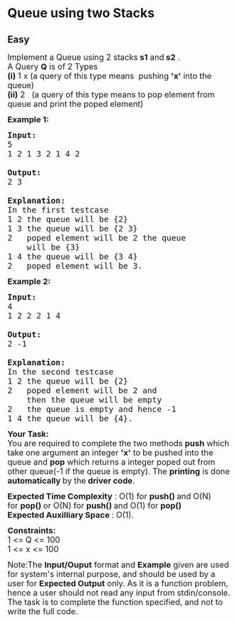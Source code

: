 # Queue using two Stacks
## Easy 
<div class="problem-statement" style="user-select: auto;">
                <p style="user-select: auto;"></p><p style="user-select: auto;"><span style="font-size: 18px; user-select: auto;">Implement a Queue using 2 stacks<strong style="user-select: auto;"> s1</strong> and<strong style="user-select: auto;"> s2</strong> .<br style="user-select: auto;">
A Query <strong style="user-select: auto;">Q</strong> is of 2 Types<br style="user-select: auto;">
<strong style="user-select: auto;">(i)</strong> 1 x (a query of this type means&nbsp;&nbsp;pushing <strong style="user-select: auto;">'x'</strong> into the queue)<br style="user-select: auto;">
<strong style="user-select: auto;">(ii)</strong> 2 &nbsp; (a query of this type means to pop&nbsp;element from queue and print the poped element)</span></p>

<p style="user-select: auto;"><strong style="user-select: auto;"><span style="font-size: 18px; user-select: auto;">Example 1:</span></strong></p>

<pre style="user-select: auto;"><strong style="user-select: auto;"><span style="font-size: 18px; user-select: auto;">Input:
</span></strong><span style="font-size: 18px; user-select: auto;">5
1 2 1 3 2 1 4 2

<strong style="user-select: auto;">Output: 
</strong>2&nbsp;3
<strong style="user-select: auto;">
Explanation: 
</strong>In the first testcase
1 2 the queue will be {2}
1 3 the queue will be {2 3}
2 &nbsp; poped element will be 2 the queue 
&nbsp;   will be {3}
1 4 the queue will be {3 4}
2 &nbsp; poped element will be 3.</span>
</pre>

<p style="user-select: auto;"><strong style="user-select: auto;"><span style="font-size: 18px; user-select: auto;">Example 2:</span></strong></p>

<pre style="user-select: auto;"><strong style="user-select: auto;"><span style="font-size: 18px; user-select: auto;">Input:
</span></strong><span style="font-size: 18px; user-select: auto;">4
1 2 2 2 1 4

<strong style="user-select: auto;">Output: 
</strong>2&nbsp;-1
<strong style="user-select: auto;">
Explanation: 
</strong>In the second testcase&nbsp;
1 2&nbsp;the queue will be {2}
2&nbsp; &nbsp;poped element will be 2 and 
&nbsp;   then the queue will be empty
2&nbsp; &nbsp;the queue is empty and hence -1
1 4&nbsp;the queue will be {4}.</span></pre>

<p style="user-select: auto;"><strong style="user-select: auto;"><span style="font-size: 18px; user-select: auto;">Your Task:</span></strong><br style="user-select: auto;">
<span style="font-size: 18px; user-select: auto;">You are required to complete the two methods <strong style="user-select: auto;">push</strong> which take one argument an integer <strong style="user-select: auto;">'x'</strong>&nbsp;to be pushed into the queue and <strong style="user-select: auto;">pop</strong> which returns a integer&nbsp;poped out from other queue(-1 if the queue is empty).&nbsp;The <strong style="user-select: auto;">printing</strong> is done <strong style="user-select: auto;">automatically </strong>by the<strong style="user-select: auto;"> driver code</strong>.</span></p>

<p style="user-select: auto;"><span style="font-size: 18px; user-select: auto;"><strong style="user-select: auto;">Expected Time Complexity</strong> : O(1) for&nbsp;<strong style="user-select: auto;">push()&nbsp;</strong>and&nbsp;O(N) for&nbsp;<strong style="user-select: auto;">pop() </strong>or&nbsp;O(N) for&nbsp;<strong style="user-select: auto;">push()&nbsp;</strong>and&nbsp;O(1) for&nbsp;<strong style="user-select: auto;">pop() </strong>&nbsp;<br style="user-select: auto;">
<strong style="user-select: auto;">Expected Auxilliary Space </strong>:&nbsp;O(1).</span></p>

<p style="user-select: auto;"><span style="font-size: 18px; user-select: auto;"><strong style="user-select: auto;">Constraints:</strong><br style="user-select: auto;">
1 &lt;=<strong style="user-select: auto;"> </strong>Q &lt;= 100<br style="user-select: auto;">
1 &lt;= x &lt;= 100</span></p>

<p style="user-select: auto;"><span style="font-size: 18px; user-select: auto;">Note:The <strong style="user-select: auto;">Input/Ouput</strong> format and <strong style="user-select: auto;">Example</strong> given are used for system's internal purpose, and should be used by a user for <strong style="user-select: auto;">Expected Output</strong> only. As it is a function problem, hence a user should not read any input from stdin/console. The task is to complete the function specified, and not to write the full code.</span></p>
 <p style="user-select: auto;"></p>
            </div>